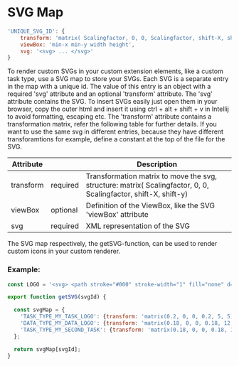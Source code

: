 # SVG Map
```javascript
'UNIQUE_SVG_ID': {
    transform: 'matrix( Scalingfactor, 0, 0, Scalingfactor, shift-X, shift-y)',
    viewBox: 'min-x min-y width height',
    svg: '<svg> ... </svg>'
}
```
To render custom SVGs in your custom extension elements, like a custom task type, use a SVG map to store your SVGs. Each SVG is a separate entry in the map with a unique id. The value of this entry is an object with a required 'svg' attribute and an optional 'transform' attribute. The 'svg' attribute contains the SVG. To insert SVGs easily just open them in your browser, copy the outer html and insert it using ctrl + alt + shift + v in Intellij to avoid formatting, escaping etc. The 'transform' attribute contains a transformation matrix, refer the following table for further details. If you want to use the same svg in different entries, because they have different transforamtions for example, define a constant at the top of the file for the SVG.

| Attribute | | Description |
| ----- | ----- | ----- |
| transform | required | Transformation matrix to move the svg, structure: matrix( Scalingfactor, 0, 0, Scalingfactor, shift-X, shift-y) |
| viewBox | optional | Definition of the ViewBox, like the SVG 'viewBox' attribute |
| svg | required | XML representation of the SVG |

The SVG map respectively, the getSVG-function, can be used to render custom icons in your custom renderer.  

### Example:
```javascript
const LOGO = '<svg> <path stroke="#000" stroke-width="1" fill="none" d="..."/> </svg>';

export function getSVG(svgId) {

  const svgMap = {
    'TASK_TYPE_MY_TASK_LOGO': {transform: 'matrix(0.2, 0, 0, 0.2, 5, 5)', svg: LOGO},
    'DATA_TYPE_MY_DATA_LOGO': {transform: 'matrix(0.18, 0, 0, 0.18, 12, 27)', viewBox: '0 0 10 10', svg: LOGO},
    'TASK_TYPE_MY_SECOND_TASK': {transform: 'matrix(0.18, 0, 0, 0.18, 12, 27)', svg: '<svg> ... </svg>'},
  };

  return svgMap[svgId];
}
```